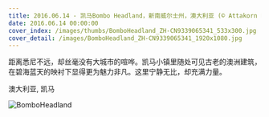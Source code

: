 ```yaml
---
title: 2016.06.14 - 凯马Bombo Headland，新南威尔士州，澳大利亚 (© Attakorn Bk/Getty Images)
date: 2016.06.14 00:00:00
cover_index: /images/thumbs/BomboHeadland_ZH-CN9339065341_533x300.jpg
cover_detail: /images/BomboHeadland_ZH-CN9339065341_1920x1080.jpg
---
```


距离悉尼不远，却丝毫没有大城市的喧哗。凯马小镇里随处可见古老的澳洲建筑，在碧海蓝天的映衬下显得更为魅力非凡。这里宁静无比，却充满力量。

澳大利亚, 凯马

![BomboHeadland](/images/BomboHeadland_ZH-CN9339065341_1920x1080.jpg)
